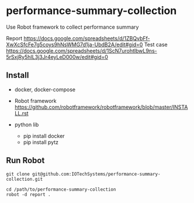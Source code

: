 # performance-summary-collection
Use Robot framework to collect performance summary

Report
https://docs.google.com/spreadsheets/d/1ZBQvbFf-XwXcSfcFe7g5coys9hNsWMG7d1ja-UbdB2A/edit#gid=0
Test case
https://docs.google.com/spreadsheets/d/1ScN7urohtlbwL9ns-5rSxjRy5hIL3j3Jr4eyLeD000w/edit#gid=0


## Install

* docker, docker-compose
* Robot framework https://github.com/robotframework/robotframework/blob/master/INSTALL.rst

* python lib
  * pip install docker
  * pip install pytz


## Run Robot

```
git clone git@github.com:IOTechSystems/performance-summary-collection.git

cd /path/to/performance-summary-collection
robot -d report .
```